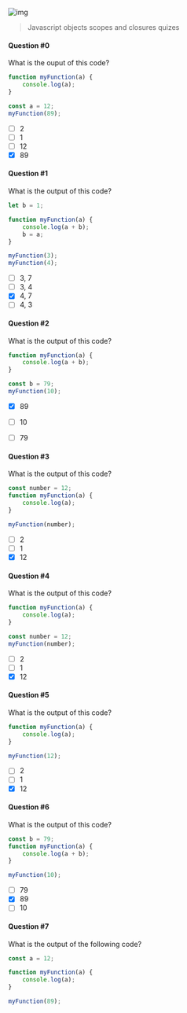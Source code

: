 ![img](https://assets.imaginablefutures.com/media/images/ALX_Logo.max-200x150.png)
> Javascript objects scopes and  closures quizes

#### Question #0
What is the ouput of this code?
```javascript
function myFunction(a) {
    console.log(a);
}

const a = 12;
myFunction(89);
```
* [ ] 2
* [ ] 1
* [ ] 12
* [X] 89

#### Question #1
What is the output of this code?
```javascript
let b = 1;

function myFunction(a) {
    console.log(a + b);
    b = a;
}

myFunction(3);
myFunction(4);
```
* [ ] 3, 7
* [ ] 3, 4
* [X] 4, 7
* [ ] 4, 3

#### Question #2
What is the output of this code?
```javascript
function myFunction(a) {
    console.log(a + b);
}

const b = 79;
myFunction(10);
```
* [X] 89
* [ ] 10
* [ ] 79


#### Question #3
What is the output of this code?
```javascript
const number = 12;
function myFunction(a) {
    console.log(a);
}

myFunction(number);
```
* [ ] 2
* [ ] 1
* [X] 12

#### Question #4
What is the output of this code?
```javascript
function myFunction(a) {
    console.log(a);
}

const number = 12;
myFunction(number);
```
* [ ] 2
* [ ] 1
* [X] 12

#### Question #5
What is the output of this code?
```javascript
function myFunction(a) {
    console.log(a);
}

myFunction(12);
```
* [ ] 2
* [ ] 1
* [X] 12

#### Question #6
What is the output of this code?
```javascript
const b = 79;
function myFunction(a) {
    console.log(a + b);
}

myFunction(10);
```
* [ ] 79
* [X] 89
* [ ] 10

#### Question #7
What is the output of the following code?
```javascript
const a = 12;

function myFunction(a) {
    console.log(a);
}

myFunction(89);
```
